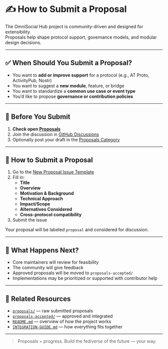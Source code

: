 # ✍️ How to Submit a Proposal

The OmniSocial Hub project is community-driven and designed for extensibility.  
Proposals help shape protocol support, governance models, and modular design decisions.

---

## ✅ When Should You Submit a Proposal?

- You want to **add or improve support** for a protocol (e.g., AT Proto, ActivityPub, Nostr)
- You want to suggest a **new module**, feature, or bridge
- You want to standardize a **common use case or event type**
- You’d like to propose **governance or contribution policies**

---

## 🧠 Before You Submit

1. **Check open [Proposals](https://github.com/beitmenotyou-com/omnisocial-hub/issues?q=label%3Aproposal)**
2. Join the discussion in [GitHub Discussions](https://github.com/beitmenotyou-com/omnisocial-hub/discussions)
3. Optionally post your draft in the [Proposals Category](https://github.com/beitmenotyou-com/omnisocial-hub/discussions/categories/proposals)

---

## 📝 How to Submit a Proposal

1. Go to the [New Proposal Issue Template](https://github.com/beitmenotyou-com/omnisocial-hub/issues/new?template=proposal.md)
2. Fill in:
   - **Title**
   - **Overview**
   - **Motivation & Background**
   - **Technical Approach**
   - **Impact/Scope**
   - **Alternatives Considered**
   - **Cross-protocol compatibility**
3. Submit the issue

Your proposal will be labeled `proposal` and considered for discussion.

---

## 🤝 What Happens Next?

- Core maintainers will review for feasibility
- The community will give feedback
- Approved proposals will be moved to `proposals-accepted/`
- Implementations may be prioritized or supported with contributor help

---

## 🧭 Related Resources

- [`proposals/`](../proposals/) — raw submitted proposals
- [`proposals-accepted/`](../proposals-accepted/) — approved and integrated
- [`README.md`](../README.md) — overview of how the project works
- [`INTEGRATION-GUIDE.md`](../INTEGRATION-GUIDE.md) — how everything fits together

---

> Proposals = progress. Build the fediverse of the future — your way.
